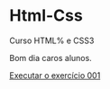 # Html-Css
 Curso HTML% e CSS3

Bom dia caros alunos.

<a href="https://rbs0719.github.io/Html-Css/Exrcícios/exe001">Executar o exercício 001</a>
